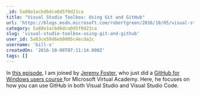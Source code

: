 ```yaml
---
_id: 5a88e1acbd6dca0d5f0d21ca
title: "Visual Studio Toolbox: Using Git and GitHub"
url: 'https://blogs.msdn.microsoft.com/robertgreen/2016/10/05/visual-studio-toolbox-using-git-and-github/'
category: 5a88e1acbd6dca0d5f0d21ca
slug: 'visual-studio-toolbox-using-git-and-github'
user_id: 5a83ce59d6eb0005c4ecda2c
username: 'bill-s'
createdOn: '2016-10-08T07:11:14.000Z'
tags: []
---
```


In <a href="https://channel9.msdn.com/Shows/Visual-Studio-Toolbox/Using-Git-and-GitHub">this episode</a>, I am joined by <a href="https://twitter.com/codefoster">Jeremy Foster</a>, who just did a <a href="http://codefoster.com/githubmva">GitHub for Windows users course </a>for Microsoft Virtual Academy. Here, he focuses on how you can use GitHub in both Visual Studio and Visual Studio Code.
